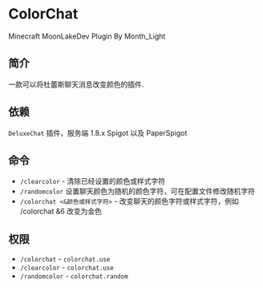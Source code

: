 # ColorChat
Minecraft MoonLakeDev Plugin By Month_Light
## 简介
一款可以将杜蕾斯聊天消息改变颜色的插件.
## 依赖
`DeluxeChat` 插件，服务端 1.8.x Spigot 以及 PaperSpigot
## 命令
* `/clearcolor` - 清除已经设置的颜色或样式字符
* `/randomcolor` 设置聊天颜色为随机的颜色字符，可在配置文件修改随机字符
* `/colorchat <&颜色或样式字符>` - 改变聊天的颜色字符或样式字符，例如 /colorchat &6 改变为金色
## 权限
* `/colorchat` - `colorchat.use`
* `/clearcolor` - `colorchat.use`
* `/randomcolor` - `colorchat.random`
